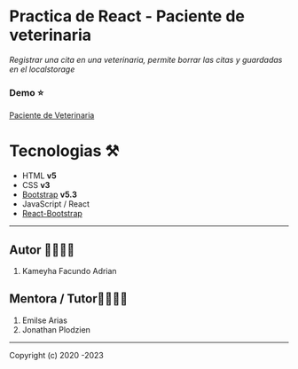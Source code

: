 # Practica de React - Paciente de veterinaria

_Registrar una cita en una veterinaria, permite borrar las citas y guardadas en el localstorage_

### Demo ⭐

[Paciente de Veterinaria ](https://veterinariafk.netlify.app)

# Tecnologias ⚒️

- HTML **v5**
- CSS **v3**
- [Bootstrap](https://getbootstrap.com/) **v5.3**
- JavaScript / React
- [React-Bootstrap](https://react-bootstrap.github.io/)

---

## Autor 👨‍💻👩‍💻

1. Kameyha Facundo Adrian

## Mentora / Tutor👨‍💻👩‍💻

1. Emilse Arias
2. Jonathan Plodzien

---

Copyright (c) 2020 -2023
